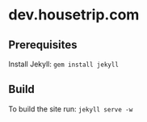 # dev.housetrip.com

## Prerequisites

Install Jekyll: `gem install jekyll`

## Build

To build the site run: `jekyll serve -w`
